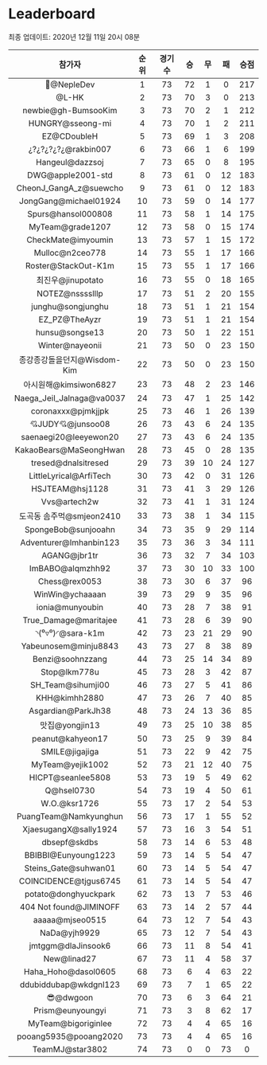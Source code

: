 # Leaderboard
최종 업데이트: 2020년 12월 11일 20시 08분




| 참가자 | 순위 | 경기수 | 승 | 무 | 패 | 승점 |
|:---:|:---:|:---:|:---:|:---:|:---:|:---:|
| 💸@NepleDev | 1 | 73 | 72 | 1 | 0 | 217 |
| @L-HK | 2 | 73 | 70 | 3 | 0 | 213 |
| newbie@gh-BumsooKim | 3 | 73 | 70 | 2 | 1 | 212 |
| HUNGRY@sseong-mi | 4 | 73 | 70 | 1 | 2 | 211 |
| EZ@CDoubleH | 5 | 73 | 69 | 1 | 3 | 208 |
| ¿?¿?¿?¿?¿@rakbin007 | 6 | 73 | 66 | 1 | 6 | 199 |
| Hangeul@dazzsoj | 7 | 73 | 65 | 0 | 8 | 195 |
| DWG@apple2001-std | 8 | 73 | 61 | 0 | 12 | 183 |
| CheonJ_GangA_z@suewcho | 9 | 73 | 61 | 0 | 12 | 183 |
| JongGang@michael01924 | 10 | 73 | 59 | 0 | 14 | 177 |
| Spurs@hansol000808 | 11 | 73 | 58 | 1 | 14 | 175 |
| MyTeam@grade1207 | 12 | 73 | 58 | 0 | 15 | 174 |
| CheckMate@imyoumin | 13 | 73 | 57 | 1 | 15 | 172 |
| Mulloc@n2ceo778 | 14 | 73 | 55 | 1 | 17 | 166 |
| Roster@StackOut-K1m | 15 | 73 | 55 | 1 | 17 | 166 |
| 최진우@jinupotato | 16 | 73 | 55 | 0 | 18 | 165 |
| NOTEZ@nsssslllp | 17 | 73 | 51 | 2 | 20 | 155 |
| junghu@songjunghu | 18 | 73 | 51 | 1 | 21 | 154 |
| EZ_PZ@TheAyzr | 19 | 73 | 51 | 1 | 21 | 154 |
| hunsu@songse13 | 20 | 73 | 50 | 1 | 22 | 151 |
| Winter@nayeonii | 21 | 73 | 50 | 0 | 23 | 150 |
| 종강종강돌을던지@Wisdom-Kim | 22 | 73 | 50 | 0 | 23 | 150 |
| 아시원해@kimsiwon6827 | 23 | 73 | 48 | 2 | 23 | 146 |
| Naega_Jeil_Jalnaga@va0037 | 24 | 73 | 47 | 1 | 25 | 142 |
| coronaxxx@pjmkjjpk | 25 | 73 | 46 | 1 | 26 | 139 |
| 💘JUDY💘@junsoo08 | 26 | 73 | 43 | 6 | 24 | 135 |
| saenaegi20@leeyewon20 | 27 | 73 | 43 | 6 | 24 | 135 |
| KakaoBears@MaSeongHwan | 28 | 73 | 45 | 0 | 28 | 135 |
| tresed@dnalsitresed | 29 | 73 | 39 | 10 | 24 | 127 |
| LittleLyrical@ArfiTech | 30 | 73 | 42 | 0 | 31 | 126 |
| HSJTEAM@hsj1128 | 31 | 73 | 41 | 3 | 29 | 126 |
| Vvs@artech2w | 32 | 73 | 41 | 1 | 31 | 124 |
| 도곡동 솜주먹@smjeon2410 | 33 | 73 | 38 | 1 | 34 | 115 |
| SpongeBob@sunjooahn | 34 | 73 | 35 | 9 | 29 | 114 |
| Adventurer@Imhanbin123 | 35 | 73 | 36 | 3 | 34 | 111 |
| AGANG@jbr1tr | 36 | 73 | 32 | 7 | 34 | 103 |
| ImBABO@alqmzhh92 | 37 | 73 | 30 | 10 | 33 | 100 |
| Chess@rex0053 | 38 | 73 | 30 | 6 | 37 | 96 |
| WinWin@ychaaaan | 39 | 73 | 29 | 9 | 35 | 96 |
| ionia@munyoubin | 40 | 73 | 28 | 7 | 38 | 91 |
| True_Damage@maritajee | 41 | 73 | 28 | 6 | 39 | 90 |
| ◝(⁰▿⁰)◜@sara-k1m | 42 | 73 | 23 | 21 | 29 | 90 |
| Yabeunosem@minju8843 | 43 | 73 | 27 | 8 | 38 | 89 |
| Benzi@soohnzzang | 44 | 73 | 25 | 14 | 34 | 89 |
| Stop@lkm778u | 45 | 73 | 28 | 3 | 42 | 87 |
| SH_Team@sihumji00 | 46 | 73 | 27 | 5 | 41 | 86 |
| KHH@kimhh2880 | 47 | 73 | 26 | 7 | 40 | 85 |
| Asgardian@ParkJh38 | 48 | 73 | 24 | 13 | 36 | 85 |
| 맛집@yongjin13 | 49 | 73 | 25 | 10 | 38 | 85 |
| peanut@kahyeon17 | 50 | 73 | 25 | 9 | 39 | 84 |
| SMILE@jigajiga | 51 | 73 | 22 | 9 | 42 | 75 |
| MyTeam@yejik1002 | 52 | 73 | 21 | 12 | 40 | 75 |
| HICPT@seanlee5808 | 53 | 73 | 19 | 5 | 49 | 62 |
| Q@hsel0730 | 54 | 73 | 19 | 4 | 50 | 61 |
| W.O.@ksr1726 | 55 | 73 | 17 | 2 | 54 | 53 |
| PuangTeam@Namkyunghun | 56 | 73 | 17 | 1 | 55 | 52 |
| XjaesugangX@sally1924 | 57 | 73 | 16 | 3 | 54 | 51 |
| dbsepf@skdbs | 58 | 73 | 14 | 6 | 53 | 48 |
| BBIBBI@Eunyoung1223 | 59 | 73 | 14 | 5 | 54 | 47 |
| Steins_Gate@suhwan01 | 60 | 73 | 14 | 5 | 54 | 47 |
| COINCIDENCE@tjgus6745 | 61 | 73 | 14 | 5 | 54 | 47 |
| potato@donghyuckpark | 62 | 73 | 13 | 7 | 53 | 46 |
| 404 Not found@JIMINOFF | 63 | 73 | 14 | 2 | 57 | 44 |
| aaaaa@mjseo0515 | 64 | 73 | 12 | 7 | 54 | 43 |
| NaDa@yjh9929 | 65 | 73 | 12 | 7 | 54 | 43 |
| jmtggm@dlaJinsook6 | 66 | 73 | 11 | 8 | 54 | 41 |
| New@linad27 | 67 | 73 | 11 | 4 | 58 | 37 |
| Haha_Hoho@dasol0605 | 68 | 73 | 6 | 4 | 63 | 22 |
| ddubiddubap@wkdgnl123 | 69 | 73 | 7 | 1 | 65 | 22 |
| 😎@dwgoon | 70 | 73 | 6 | 3 | 64 | 21 |
| Prism@eunyoungyi | 71 | 73 | 3 | 8 | 62 | 17 |
| MyTeam@bigoriginlee | 72 | 73 | 4 | 4 | 65 | 16 |
| pooang5935@pooang2020 | 73 | 73 | 4 | 4 | 65 | 16 |
| TeamMJ@star3802 | 74 | 73 | 0 | 0 | 73 | 0 |